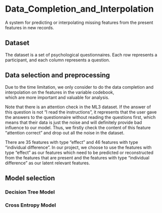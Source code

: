 # Data_Completion_and_Interpolation
A system for predicting or interpolating missing features from the present features in new records.
## Dataset
The dataset is a set of psychological questionnaires. Each row represents a participant, and each column represents a question.
## Data selection and preprocessing
Due to the time limitation, we only consider to do the data completion and interpolation on the features in the variable codebook,  
which are more important and valuable for analysis. 

Note that there is an attention check in the ML3 dataset. If the answer of this question is not
“I read the instructions”, it represents that the user gave the answers to the questionnaire without
reading the questions first, which means that their data is just the noise and will definitely provide
bad influence to our model. Thus, we firstly check the content of this feature “attention correct”
and drop out all the noise in the dataset. 

There are 35 features with type “effect” and 46 features with type
“individual difference”. In our project, we choose to use the features with type “effect” as our
features which need to be predicted or reconstructed from the features that are present and the
features with type “individual difference” as our latent relevant features. 

## Model selection
### Decision Tree Model
### Cross Entropy Model
